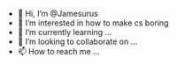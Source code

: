 - 👋 Hi, I’m @Jamesurus
- 👀 I’m interested in how to make cs boring
- 🌱 I’m currently learning ...
- 💞️ I’m looking to collaborate on ...
- 📫 How to reach me ...

<!---
Jamesurus/Jamesurus is a ✨ special ✨ repository because its `README.md` (this file) appears on your GitHub profile.
You can click the Preview link to take a look at your changes.
--->
